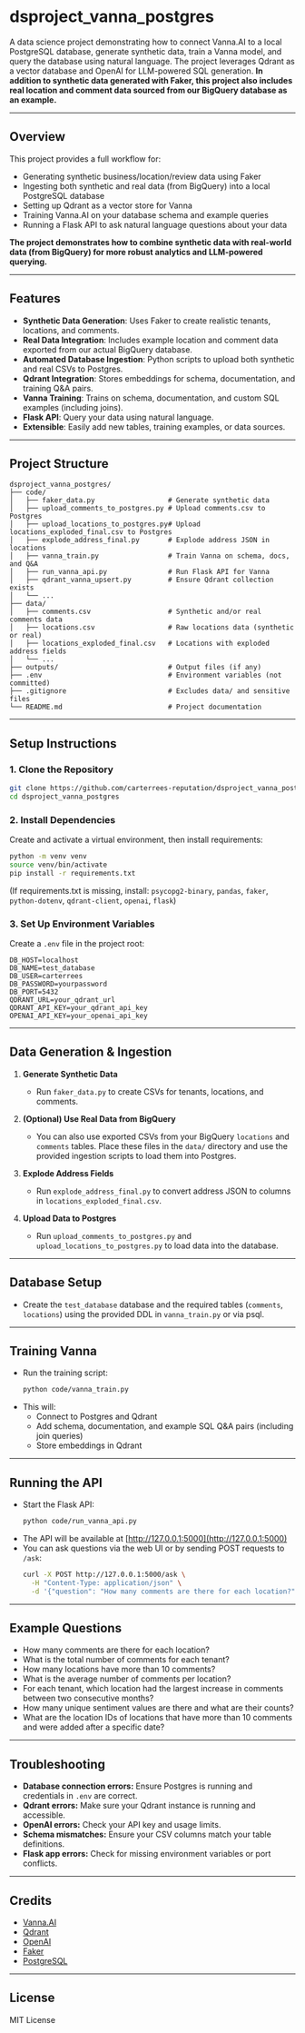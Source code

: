 # dsproject_vanna_postgres

A data science project demonstrating how to connect Vanna.AI to a local PostgreSQL database, generate synthetic data, train a Vanna model, and query the database using natural language. The project leverages Qdrant as a vector database and OpenAI for LLM-powered SQL generation. **In addition to synthetic data generated with Faker, this project also includes real location and comment data sourced from our BigQuery database as an example.**

---

## Overview

This project provides a full workflow for:
- Generating synthetic business/location/review data using Faker
- Ingesting both synthetic and real data (from BigQuery) into a local PostgreSQL database
- Setting up Qdrant as a vector store for Vanna
- Training Vanna.AI on your database schema and example queries
- Running a Flask API to ask natural language questions about your data

**The project demonstrates how to combine synthetic data with real-world data (from BigQuery) for more robust analytics and LLM-powered querying.**

---

## Features
- **Synthetic Data Generation**: Uses Faker to create realistic tenants, locations, and comments.
- **Real Data Integration**: Includes example location and comment data exported from our actual BigQuery database.
- **Automated Database Ingestion**: Python scripts to upload both synthetic and real CSVs to Postgres.
- **Qdrant Integration**: Stores embeddings for schema, documentation, and training Q&A pairs.
- **Vanna Training**: Trains on schema, documentation, and custom SQL examples (including joins).
- **Flask API**: Query your data using natural language.
- **Extensible**: Easily add new tables, training examples, or data sources.

---

## Project Structure

```
dsproject_vanna_postgres/
├── code/
│   ├── faker_data.py                  # Generate synthetic data
│   ├── upload_comments_to_postgres.py # Upload comments.csv to Postgres
│   ├── upload_locations_to_postgres.py# Upload locations_exploded_final.csv to Postgres
│   ├── explode_address_final.py       # Explode address JSON in locations
│   ├── vanna_train.py                 # Train Vanna on schema, docs, and Q&A
│   ├── run_vanna_api.py               # Run Flask API for Vanna
│   ├── qdrant_vanna_upsert.py         # Ensure Qdrant collection exists
│   └── ...
├── data/
│   ├── comments.csv                   # Synthetic and/or real comments data
│   ├── locations.csv                  # Raw locations data (synthetic or real)
│   ├── locations_exploded_final.csv   # Locations with exploded address fields
│   └── ...
├── outputs/                           # Output files (if any)
├── .env                               # Environment variables (not committed)
├── .gitignore                         # Excludes data/ and sensitive files
└── README.md                          # Project documentation
```

---

## Setup Instructions

### 1. Clone the Repository
```bash
git clone https://github.com/carterrees-reputation/dsproject_vanna_postgres.git
cd dsproject_vanna_postgres
```

### 2. Install Dependencies
Create and activate a virtual environment, then install requirements:
```bash
python -m venv venv
source venv/bin/activate
pip install -r requirements.txt
```
(If requirements.txt is missing, install: `psycopg2-binary`, `pandas`, `faker`, `python-dotenv`, `qdrant-client`, `openai`, `flask`)

### 3. Set Up Environment Variables
Create a `.env` file in the project root:
```
DB_HOST=localhost
DB_NAME=test_database
DB_USER=carterrees
DB_PASSWORD=yourpassword
DB_PORT=5432
QDRANT_URL=your_qdrant_url
QDRANT_API_KEY=your_qdrant_api_key
OPENAI_API_KEY=your_openai_api_key
```

---

## Data Generation & Ingestion

1. **Generate Synthetic Data**
   - Run `faker_data.py` to create CSVs for tenants, locations, and comments.

2. **(Optional) Use Real Data from BigQuery**
   - You can also use exported CSVs from your BigQuery `locations` and `comments` tables. Place these files in the `data/` directory and use the provided ingestion scripts to load them into Postgres.

3. **Explode Address Fields**
   - Run `explode_address_final.py` to convert address JSON to columns in `locations_exploded_final.csv`.

4. **Upload Data to Postgres**
   - Run `upload_comments_to_postgres.py` and `upload_locations_to_postgres.py` to load data into the database.

---

## Database Setup

- Create the `test_database` database and the required tables (`comments`, `locations`) using the provided DDL in `vanna_train.py` or via psql.

---

## Training Vanna

- Run the training script:
  ```bash
  python code/vanna_train.py
  ```
- This will:
  - Connect to Postgres and Qdrant
  - Add schema, documentation, and example SQL Q&A pairs (including join queries)
  - Store embeddings in Qdrant

---

## Running the API

- Start the Flask API:
  ```bash
  python code/run_vanna_api.py
  ```
- The API will be available at [http://127.0.0.1:5000](http://127.0.0.1:5000)
- You can ask questions via the web UI or by sending POST requests to `/ask`:
  ```bash
  curl -X POST http://127.0.0.1:5000/ask \
    -H "Content-Type: application/json" \
    -d '{"question": "How many comments are there for each location?"}'
  ```

---

## Example Questions
- How many comments are there for each location?
- What is the total number of comments for each tenant?
- How many locations have more than 10 comments?
- What is the average number of comments per location?
- For each tenant, which location had the largest increase in comments between two consecutive months?
- How many unique sentiment values are there and what are their counts?
- What are the location IDs of locations that have more than 10 comments and were added after a specific date?

---

## Troubleshooting
- **Database connection errors:** Ensure Postgres is running and credentials in `.env` are correct.
- **Qdrant errors:** Make sure your Qdrant instance is running and accessible.
- **OpenAI errors:** Check your API key and usage limits.
- **Schema mismatches:** Ensure your CSV columns match your table definitions.
- **Flask app errors:** Check for missing environment variables or port conflicts.

---

## Credits
- [Vanna.AI](https://vanna.ai/)
- [Qdrant](https://qdrant.tech/)
- [OpenAI](https://openai.com/)
- [Faker](https://faker.readthedocs.io/)
- [PostgreSQL](https://www.postgresql.org/)

---

## License
MIT License
